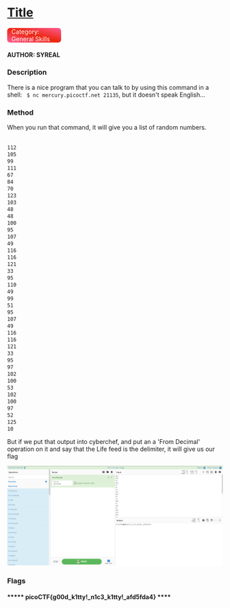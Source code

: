 # [Title]()
<div style="background-image: linear-gradient(to bottom left,#fd5d93,#ec250d,#fd5d93);margin-right:75%; padding-left:2%;border-radius: .4285rem; color:white">Category: General Skills</div>

#### AUTHOR: SYREAL

### Description

There is a nice program that you can talk to by using this command in a shell: `` $ nc mercury.picoctf.net 21135``, but it doesn't speak English...

### Method 

When you run that command, it will give you a list of random numbers.

```

112 
105
99
111
67
84
70
123
103
48
48
100
95
107
49
116
116
121
33
95
110
49
99
51
95
107
49
116
116
121
33
95
97
102
100
53
102
100
97
52
125
10
```

But if we put that output into cyberchef, and put an a 'From Decimal' operation on it and say that the Life feed is the delimiter, it will give us our flag

![Cyber chef netcat](https://raw.githubusercontent.com/Callum-Mason/CTF/master/picoCTF/2021/Nice%20netcat/assets/cyber%20chef%20netcat.png "Cyber chef netcat")



### Flags


#### ***** picoCTF{g00d_k1tty!_n1c3_k1tty!_afd5fda4} ****